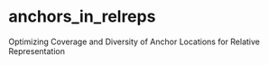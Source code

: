 # anchors_in_relreps
Optimizing Coverage and Diversity of Anchor Locations for Relative Representation
